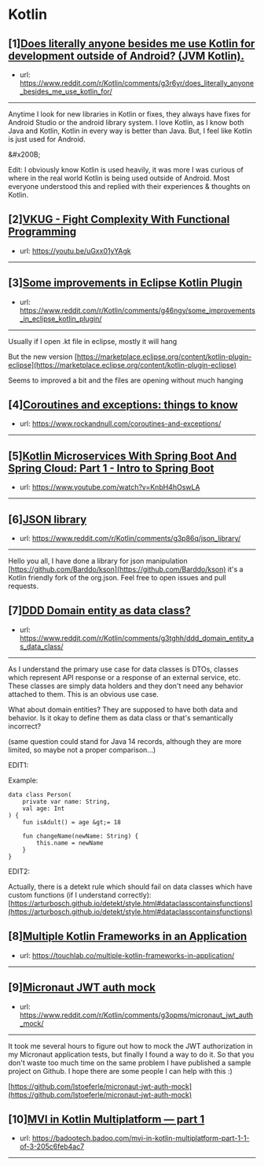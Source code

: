 # Kotlin
## [1][Does literally anyone besides me use Kotlin for development outside of Android? (JVM Kotlin).](https://www.reddit.com/r/Kotlin/comments/g3r6yr/does_literally_anyone_besides_me_use_kotlin_for/)
- url: https://www.reddit.com/r/Kotlin/comments/g3r6yr/does_literally_anyone_besides_me_use_kotlin_for/
---
Anytime I look for new libraries in Kotlin or fixes, they always have fixes for Android Studio or the android library system. I love Kotlin, as I know both Java and Kotlin, Kotlin in every way is better than Java. But, I feel like Kotlin is just used for Android.

&amp;#x200B;

Edit: I obviously know Kotlin is used heavily, it was more I was curious of where in the real world Kotlin is being used outside of Android. Most everyone understood this and replied with their experiences &amp; thoughts on Kotlin.   
## [2][VKUG - Fight Complexity With Functional Programming](https://www.reddit.com/r/Kotlin/comments/g457o1/vkug_fight_complexity_with_functional_programming/)
- url: https://youtu.be/uGxx01yYAgk
---

## [3][Some improvements in Eclipse Kotlin Plugin](https://www.reddit.com/r/Kotlin/comments/g46ngy/some_improvements_in_eclipse_kotlin_plugin/)
- url: https://www.reddit.com/r/Kotlin/comments/g46ngy/some_improvements_in_eclipse_kotlin_plugin/
---
Usually if I open .kt file in eclipse, mostly it will hang

But the new version  [https://marketplace.eclipse.org/content/kotlin-plugin-eclipse](https://marketplace.eclipse.org/content/kotlin-plugin-eclipse) 

Seems to improved a bit and the files are opening without much hanging
## [4][Coroutines and exceptions: things to know](https://www.reddit.com/r/Kotlin/comments/g3mbju/coroutines_and_exceptions_things_to_know/)
- url: https://www.rockandnull.com/coroutines-and-exceptions/
---

## [5][Kotlin Microservices With Spring Boot And Spring Cloud: Part 1 - Intro to Spring Boot](https://www.reddit.com/r/Kotlin/comments/g3wpdz/kotlin_microservices_with_spring_boot_and_spring/)
- url: https://www.youtube.com/watch?v=KnbH4hOswLA
---

## [6][JSON library](https://www.reddit.com/r/Kotlin/comments/g3p86q/json_library/)
- url: https://www.reddit.com/r/Kotlin/comments/g3p86q/json_library/
---
Hello you all, I have done a library for json manipulation [https://github.com/Barddo/kson](https://github.com/Barddo/kson) it's a Kotlin friendly fork of the org.json. Feel free to open issues and pull requests.
## [7][DDD Domain entity as data class?](https://www.reddit.com/r/Kotlin/comments/g3tghh/ddd_domain_entity_as_data_class/)
- url: https://www.reddit.com/r/Kotlin/comments/g3tghh/ddd_domain_entity_as_data_class/
---
As I understand the primary use case for data classes is DTOs, classes which represent API response or a response of an external service, etc. These classes are simply data holders and they don't need any behavior attached to them. This is an obvious use case.

What about domain entities? They are supposed to have both data and behavior. Is it okay to define them as data class or that's semantically incorrect?

(same question could stand for Java 14 records, although they are more limited, so maybe not a proper comparison...)

EDIT1:

Example:

    data class Person(
        private var name: String,
        val age: Int
    ) {
        fun isAdult() = age &gt;= 18
    
        fun changeName(newName: String) {
            this.name = newName
        }
    }

EDIT2:

Actually, there is a detekt rule which should fail on data classes which have custom functions (if I understand correctly):  [https://arturbosch.github.io/detekt/style.html#dataclasscontainsfunctions](https://arturbosch.github.io/detekt/style.html#dataclasscontainsfunctions)
## [8][Multiple Kotlin Frameworks in an Application](https://www.reddit.com/r/Kotlin/comments/g3ssyv/multiple_kotlin_frameworks_in_an_application/)
- url: https://touchlab.co/multiple-kotlin-frameworks-in-application/
---

## [9][Micronaut JWT auth mock](https://www.reddit.com/r/Kotlin/comments/g3opms/micronaut_jwt_auth_mock/)
- url: https://www.reddit.com/r/Kotlin/comments/g3opms/micronaut_jwt_auth_mock/
---
It took me several hours to figure out how to mock the JWT authorization in my Micronaut application tests, but finally I found a way to do it. So that you don't waste too much time on the same problem I have published a sample project on Github. I hope there are some people I can help with this :)   


[https://github.com/lstoeferle/micronaut-jwt-auth-mock](https://github.com/lstoeferle/micronaut-jwt-auth-mock)
## [10][MVI in Kotlin Multiplatform — part 1](https://www.reddit.com/r/Kotlin/comments/g35sle/mvi_in_kotlin_multiplatform_part_1/)
- url: https://badootech.badoo.com/mvi-in-kotlin-multiplatform-part-1-1-of-3-205c6feb4ac7
---

